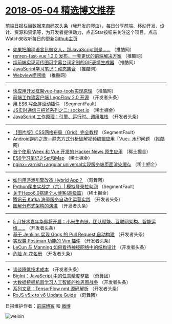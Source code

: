# [2018-05-04 精选博文推荐](https://toutiao.qdkfweb.cn/date/2018/05/04)

[前端日报](https://qdkfweb.cn/c/news)栏目数据来自[码农头条](https://toutiao.qdkfweb.cn/)（我开发的爬虫），每日分享前端、移动开发、设计、资源和资讯等，为开发者提供动力，点击Star按钮来关注这个项目，点击Watch来收听每日的更新[Github主页](https://github.com/kujian/frontendDaily)
* [如果把编程语言比做女人，那JavaScript则是&#8230;&#8230;](https://toutiao.qdkfweb.cn/72970.html) （推酷网）
* [renren-fast-vue 1.2.0 发布，一套更优的前端解决方案](https://toutiao.qdkfweb.cn/72971.html) （推酷网）
* [纯前端实现可传图可字幕台词定制的GIF表情生成器](https://toutiao.qdkfweb.cn/72965.html) （推酷网）
* [JavaScript学习笔记：动态集合](https://toutiao.qdkfweb.cn/72966.html) （推酷网）
* [Webview唠唠嗑](https://toutiao.qdkfweb.cn/72969.html) （推酷网）

***
* [快应用开发框架vue-hap-tools实现原理](https://toutiao.qdkfweb.cn/72968.html) （推酷网）
* [前端工作流客户端 LegoFlow 2.0 开源](https://toutiao.qdkfweb.cn/72924.html) （开发者头条）
* [用 ES6 写全屏滚动插件](https://toutiao.qdkfweb.cn/72906.html) （SegmentFault）
* [JS实时通信三把斧系列之二: socket.io](https://toutiao.qdkfweb.cn/72997.html) （稀土掘金）
* [JavaScript 工作原理：引擎、运行时、调用堆栈](https://toutiao.qdkfweb.cn/72915.html) （开发者头条）

***
* [【图片版】CSS网格布局（Grid）完全教程](https://toutiao.qdkfweb.cn/72904.html) （SegmentFault）
* [Android逆向之旅&#8212;静态方式分析破解视频编辑应用「Vue」水印问题](https://toutiao.qdkfweb.cn/72967.html) （推酷网）
* [首个使用 Weex 和 Vue 开发的 Hacker News 原生应用](https://toutiao.qdkfweb.cn/72990.html) （稀土掘金）
* [ES6学习笔记之Set和Map](https://toutiao.qdkfweb.cn/73001.html) （稀土掘金）
* [nginx+varnish+angular universal实现服务端页面渲染缓存](https://toutiao.qdkfweb.cn/73005.html) （稀土掘金）

***
* [如何用游戏引擎改造 Hybrid App？](https://toutiao.qdkfweb.cn/73024.html) （奇舞团）
* [Python爬虫实战之（六）| 模拟登录拉勾网](https://toutiao.qdkfweb.cn/72907.html) （SegmentFault）
* [关于Hexo6.0搭建个人博客(高级篇)](https://toutiao.qdkfweb.cn/72998.html) （稀土掘金）
* [腾讯云 Kafka 海量服务自动化运营实践](https://toutiao.qdkfweb.cn/72923.html) （开发者头条）
* [图解分布式架构的演进](https://toutiao.qdkfweb.cn/72912.html) （开发者头条）

***
* [5 月技术嘉年华即将开启：小米生态链、团队赋能、互联网架构、智能运维……](https://toutiao.qdkfweb.cn/72925.html) （开发者头条）
* [基于 Jenkins 实现 Gogs 的 Pull Request 自动构建](https://toutiao.qdkfweb.cn/72917.html) （开发者头条）
* [实现类 Postman 功能的 Vim 插件](https://toutiao.qdkfweb.cn/72928.html) （开发者头条）
* [LeCun 与 Manning 如何看待神经网络中的结构设计](https://toutiao.qdkfweb.cn/72930.html) （开发者头条）
* [危险 AI 花名册](https://toutiao.qdkfweb.cn/72920.html) （开发者头条）

***
* [谈谈降低技术成本](https://toutiao.qdkfweb.cn/72931.html) （开发者头条）
* [BigInt：JavaScript 中的任意精度整数](https://toutiao.qdkfweb.cn/73025.html) （奇舞团）
* [大数据挖掘机器学习人工智能的维恩图战争](https://toutiao.qdkfweb.cn/72921.html) （开发者头条）
* [系列文章：TensorFlow nmt 源码解析](https://toutiao.qdkfweb.cn/72932.html) （开发者头条）
* [RxJS v5.x to v6 Update Guide](https://toutiao.qdkfweb.cn/73026.html) （奇舞团）

日报维护作者：[前端博客](https://qdkfweb.cn/) 和 [微博](https://qdkfweb.cn/go/weibo)

![weixin](https://user-images.githubusercontent.com/3055447/38468989-651132ac-3b80-11e8-8e6b-15122322a9d7.png)